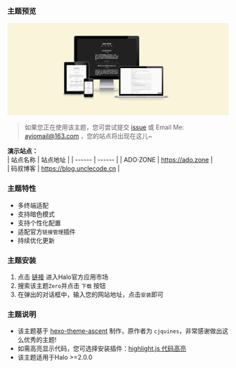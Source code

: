 ### 主题预览  
![](https://github.com/adozhao/halo-theme-zero/blob/main/screenshot.png)
> 如果您正在使用该主题，您可尝试提交 [issue](https://github.com/adozhao/halo-theme-zero/issues/1) 或 Email Me: ayiomail@163.com ，您的站点将出现在这儿~

**演示站点：**  
| 站点名称 | 站点地址 |
| ------ | ------ |
| ADO·ZONE | https://ado.zone |  
| 码叔博客 | https://blog.unclecode.cn |

### 主题特性  
- 多终端适配
- 支持暗色模式
- 支持个性化配置
- 适配官方`链接管理`插件
- 持续优化更新

### 主题安装
1. 点击 [链接](https://www.halo.run/store/apps) 进入Halo官方应用市场
2. 搜索该主题`Zero`并点击 `下载` 按钮
3. 在弹出的对话框中，输入您的网站地址，点击`安装`即可

### 主题说明
- 该主题基于 [hexo-theme-ascent](https://github.com/cjquines/hexo-theme-ascent) 制作，原作者为 `cjquines`，非常感谢做出这么优秀的主题! 
- 如需高亮显示代码，您可选择安装插件：[highlight.js 代码高亮](https://github.com/halo-sigs/plugin-highlightjs)
- 该主题适用于Halo >=2.0.0






